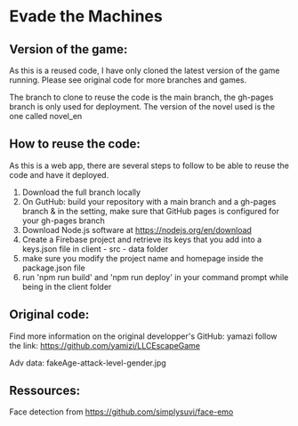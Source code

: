 # Evade the Machines 

## Version of the game:
As this is a reused code, I have only cloned the latest version of the game running. Please see original code for more branches and games.

The branch to clone to reuse the code is the main branch, the gh-pages branch is only used for deployment.
The version of the novel used is the one called novel_en

## How to reuse the code:
As this is a web app, there are several steps to follow to be able to reuse the code and have it deployed.

1) Download the full branch locally
2) On GutHub: build your repository with a main branch and a gh-pages branch & in the setting, make sure that GitHub pages is configured for your gh-pages branch
3) Download Node.js software at https://nodejs.org/en/download
4) Create a Firebase project and retrieve its keys that you add into a keys.json file in client - src - data folder
5) make sure you modify the project name and homepage inside the package.json file
6) run 'npm run build' and 'npm run deploy' in your command prompt while being in the client folder

## Original code:
Find more information on the original developper's GitHub: yamazi 
follow the link: https://github.com/yamizi/LLCEscapeGame

Adv data: fakeAge-attack-level-gender.jpg


## Ressources:
Face detection from https://github.com/simplysuvi/face-emo
